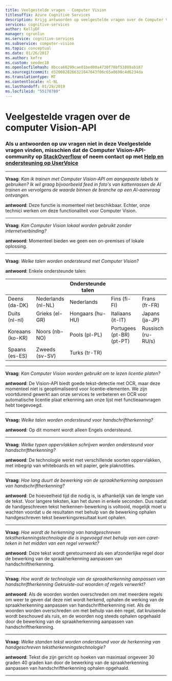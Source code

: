 ```yaml
---
title: Veelgestelde vragen - Computer Vision
titlesuffix: Azure Cognitive Services
description: Krijg antwoorden op veelgestelde vragen over de Computer Vision-API in Azure Cognitive Services.
services: cognitive-services
author: KellyDF
manager: cgronlun
ms.service: cognitive-services
ms.subservice: computer-vision
ms.topic: conceptual
ms.date: 01/26/2017
ms.author: kefre
ms.custom: seodec18
ms.openlocfilehash: 8bcca60299cae01bed00a4730f78bf53809ab187
ms.sourcegitcommit: d3200828266321847643f06c65a0698c4d6234da
ms.translationtype: MT
ms.contentlocale: nl-NL
ms.lasthandoff: 01/29/2019
ms.locfileid: "55178780"
---
```

# <a name="computer-vision-api-frequently-asked-questions"></a>Veelgestelde vragen over de computer Vision-API

### <a name="if-you-cant-find-answers-to-your-questions-in-this-faq-try-asking-the-computer-vision-api-community-on-stackoverflowhttpsstackoverflowcomquestionstaggedproject-oxfordormicrosoft-cognitive-or-contact-help-and-support-on-uservoicehttpscognitiveuservoicecom"></a>Als u antwoorden op uw vragen niet in deze Veelgestelde vragen vinden, misschien dat de Computer Vision-API-community op [StackOverflow](https://stackoverflow.com/questions/tagged/project-oxford+or+microsoft-cognitive) of neem contact op met [Help en ondersteuning op UserVoice](https://cognitive.uservoice.com/)

-----

**Vraag**: *Kan ik trainen met Computer Vision-API om aangepaste labels te gebruiken?  Ik wil graag bijvoorbeeld feed in foto's van kattenrassen de AI trainen en vervolgens de waarde binnen de branche op een AI-aanvraag ontvangen.*

**antwoord**: Deze functie is momenteel niet beschikbaar. Echter, onze technici werken om deze functionaliteit voor Computer Vision.

-----

**Vraag**: *Kan Computer Vision lokaal worden gebruikt zonder internetverbinding?*

**antwoord**: Momenteel bieden we geen een on-premises of lokale oplossing.

-----

**Vraag**: *Welke talen worden ondersteund met Computer Vision?*

**antwoord**: Enkele ondersteunde talen:

| | | Ondersteunde talen | | |
|---------------- |------------------ |------------------ |--------------------------- |--------------------
| Deens (da-DK)  | Nederlands (nl-NL)     | Nederlands           | Fins (fi-FI)            |Frans (fr-FR)
| Duits (nl-nl)  | Grieks (el-GR)     | Hongaars (hu-HU) | Italiaans (it-IT)            | Japans (ja-JP)
| Koreaans (ko-KR)  | Noors (nb-NO) | Pools (pl-PL)    | Portugees (pt-BR) (pt-PT) | Russisch (ru-RU/s)
| Spaans (es-ES)   | Zweeds (sv-SV)     | Turks (tr-TR)   |                            |

-----

**Vraag**: *Kan Computer Vision worden gebruikt om te lezen licentie platen?*

**antwoord**: De Vision-API biedt goede tekst-detectie met OCR, maar deze momenteel niet is geoptimaliseerd voor licentie-elementen. We zijn voortdurend gewerkt aan onze services te verbeteren en OCR voor automatische licentie plaat erkenning aan onze lijst met functieaanvragen hebt toegevoegd.

-----

**Vraag:** *Welke talen worden ondersteund voor handschriftherkenning?*

**antwoord**: Op dit moment wordt alleen Engels ondersteund.

-----

**Vraag**: *Welke typen oppervlakken schrijven worden ondersteund voor handschriftherkenning?*

**antwoord**: De technologie werkt met verschillende soorten oppervlakken, met inbegrip van whiteboards en wit papier, gele plaknotities.

-----

**Vraag**: *Hoe lang duurt de bewerking van de spraakherkenning aanpassen van handschriftherkenning?*

**antwoord**: De hoeveelheid tijd die nodig is, is afhankelijk van de lengte van de tekst. Voor langere teksten, kan het duren in enkele seconden. Dus nadat de handgeschreven tekst herkennen-bewerking is voltooid, mogelijk moet u wachten voordat u de resultaten met behulp van de bewerking ophalen handgeschreven tekst bewerkingsresultaat kunt ophalen.

-----

**Vraag**: *Hoe wordt de herkenning van handgeschreven tekstherkenningstechnologie die is ingevoegd met behulp van een caret-teken in het midden van een regel verwerkt?*

**antwoord**: Deze tekst wordt geretourneerd als een afzonderlijke regel door de bewerking van de spraakherkenning aanpassen van handschriftherkenning.

-----

**Vraag**: *Hoe wordt de technologie van de spraakherkenning aanpassen van handschriftherkenning Gekruiste-out woorden of regels verwerkt?*

**antwoord**: Als de woorden worden overschreden om met meerdere regels om weer te geven dat deze niet wordt herkend, ophalen de werking van de spraakherkenning aanpassen van handschriftherkenning niet. Als de woorden worden overschreden om met behulp van één regel, dat kruisende wordt beschouwd als ruis, en de woorden nog steeds ophalen opgehaald door de bewerking van de spraakherkenning aanpassen van handschriftherkenning.

-----

**Vraag**: *Welke standen tekst worden ondersteund voor de herkenning van handgeschreven tekstherkenningstechnologie?*

**antwoord**: Tekst die zijn gericht op hoeken van maximaal ongeveer 30 graden 40 graden kan door de bewerking van de spraakherkenning aanpassen van handschriftherkenning ophalen opgehaald.

-----
